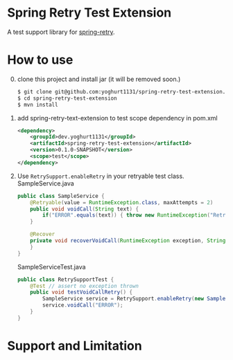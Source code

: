 # Spring Retry Test Extension

A test support library for [spring-retry](https://github.com/spring-projects/spring-retry).

# How to use

0. clone this project and install jar (it will be removed soon.)
    ```bash
    $ git clone git@github.com:yoghurt1131/spring-retry-test-extension.git
    $ cd spring-retry-test-extension
    $ mvn install
    ```
1. add spring-retry-text-extension to test scope dependency in pom.xml
    ```xml
    <dependency>
        <groupId>dev.yoghurt1131</groupId>
        <artifactId>spring-retry-test-extension</artifactId>
        <version>0.1.0-SNAPSHOT</version>
        <scope>test</scope>
    </dependency>
    ```
2. Use `RetrySupport.enableRetry` in your retryable test class. 
    SampleService.java
    ```java
    public class SampleService {
        @Retryable(value = RuntimeException.class, maxAttempts = 2)
        public void voidCall(String text) {
            if("ERROR".equals(text)) { throw new RuntimeException("Retryable Error"); }
        }

        @Recover
        private void recoverVoidCall(RuntimeException exception, String text) {
        }
    }
    ```
    SampleServiceTest.java
    ```java
    public class RetrySupportTest {
        @Test // assert no exception thrown
        public void testVoidCallRetry() {
            SampleService service = RetrySupport.enableRetry(new SampleService());
            service.voidCall("ERROR");
        }
    }
    ```
 
 # Support and Limitation


